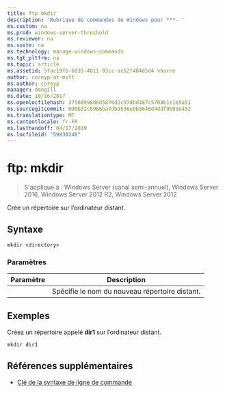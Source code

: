 ```yaml
---
title: ftp mkdir
description: 'Rubrique de commandes de Windows pour ***- '
ms.custom: na
ms.prod: windows-server-threshold
ms.reviewer: na
ms.suite: na
ms.technology: manage-windows-commands
ms.tgt_pltfrm: na
ms.topic: article
ms.assetid: 5fac19fb-6835-4011-93cc-ac62f484d5d4 vhorne
author: coreyp-at-msft
ms.author: coreyp
manager: dongill
ms.date: 10/16/2017
ms.openlocfilehash: 37568998d6d5870d2c97dbd487c5708b1e1e5a51
ms.sourcegitcommit: 0d0b32c8986ba7db9536e0b8648d4ddf9b03e452
ms.translationtype: MT
ms.contentlocale: fr-FR
ms.lasthandoff: 04/17/2019
ms.locfileid: "59830240"
---
```

# <a name="ftp-mkdir"></a>ftp: mkdir

>S'applique à : Windows Server (canal semi-annuel), Windows Server 2016, Windows Server 2012 R2, Windows Server 2012

Crée un répertoire sur l’ordinateur distant.   
## <a name="syntax"></a>Syntaxe  
```  
mkdir <directory>  
```  
### <a name="parameters"></a>Paramètres  
|Paramètre|Description|  
|-------|--------|  
|<directory>|Spécifie le nom du nouveau répertoire distant.|  
## <a name="BKMK_Examples"></a>Exemples  
Créez un répertoire appelé **dir1** sur l’ordinateur distant.  
```  
mkdir dir1  
```  
## <a name="additional-references"></a>Références supplémentaires  
-   [Clé de la syntaxe de ligne de commande](command-line-syntax-key.md)  

